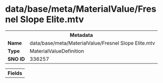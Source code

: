 <h1>data/base/meta/MaterialValue/Fresnel Slope Elite.mtv</h1><table><tr><th colspan="100%">Metadata</th></tr><tr><td><b>Name</b></td><td>data/base/meta/MaterialValue/Fresnel Slope Elite.mtv</td></tr><tr><td><b>Type</b></td><td>MaterialValueDefinition</td></tr><tr><td><b>SNO ID</b></td><td>336257</td></tr></table>

<table><tr><th colspan="100%">Fields</th></tr></table>

